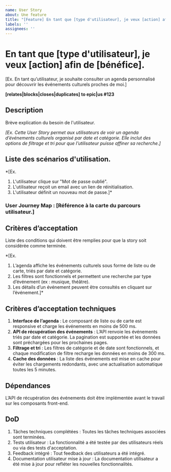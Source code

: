 ```yaml
---
name: User Story
about: Une feature
title: "[Feature] En tant que [type d'utilisateur], je veux [action] afin de [bénéfice]."
labels: ''
assignees: ''
---
```


# En tant que [type d'utilisateur], je veux [action] afin de [bénéfice].

[Ex. En tant qu’utilisateur, je souhaite consulter un agenda personnalisé pour découvrir les événements culturels proches de moi.]

**[relates|blocks|closes|duplicates] to epic|us #123**

## Description

Brève explication du besoin de l'utilisateur.

_[Ex. Cette User Story permet aux utilisateurs de voir un agenda d’événements culturels organisé par date et catégorie. Elle inclut des options de filtrage et tri pour que l’utilisateur puisse affiner sa recherche.]_

## Liste des scénarios d'utilisation.

\*[Ex.

1. L'utilisateur clique sur "Mot de passe oublié".
2. L'utilisateur reçoit un email avec un lien de réinitialisation.
3. L'utilisateur définit un nouveau mot de passe.]\*

### User Journey Map : [Référence à la carte du parcours utilisateur.]

## Critères d’acceptation

Liste des conditions qui doivent être remplies pour que la story soit considérée comme terminée.

\*[Ex.

1. L’agenda affiche les événements culturels sous forme de liste ou de carte, triés par date et catégorie.
2. Les filtres sont fonctionnels et permettent une recherche par type d’événement (ex : musique, théâtre).
3. Les détails d’un événement peuvent être consultés en cliquant sur l’événement.]\*

## Critères d’acceptation techniques

1. **Interface de l’agenda** : Le composant de liste ou de carte est responsive et charge les événements en moins de 500 ms.
2. **API de récupération des événements** : L’API renvoie les événements triés par date et catégorie. La pagination est supportée et les données sont préchargées pour les prochaines pages.
3. **Filtrage et tri** : Les filtres de catégorie et de date sont fonctionnels, et chaque modification de filtre recharge les données en moins de 300 ms.
4. **Cache des données** : La liste des événements est mise en cache pour éviter les chargements redondants, avec une actualisation automatique toutes les 5 minutes.

## Dépendances

L’API de récupération des événements doit être implémentée avant le travail sur les composants front-end.

## DoD

1. Tâches techniques complétées : Toutes les tâches techniques associées sont terminées.
2. Tests utilisateur : La fonctionnalité a été testée par des utilisateurs réels ou via des tests d'acceptation.
3. Feedback intégré : Tout feedback des utilisateurs a été intégré.
4. Documentation utilisateur mise à jour : La documentation utilisateur a été mise à jour pour refléter les nouvelles fonctionnalités.
